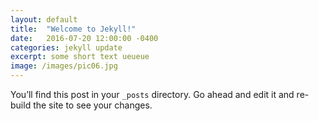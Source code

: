 ```yaml
---
layout: default
title:  "Welcome to Jekyll!"
date:   2016-07-20 12:00:00 -0400
categories: jekyll update
excerpt: some short text ueueue
image: /images/pic06.jpg
---
```

You’ll find this post in your `_posts` directory. Go ahead and edit it and re-build the site to see your changes.